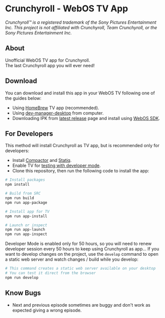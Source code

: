 # Crunchyroll - WebOS TV App

*Crunchyroll&trade; is a registered trademark of the Sony Pictures Entertainment Inc. This project is not affiliated with Crunchyroll, Team Crunchyroll, or the Sony Pictures Entertainment Inc.*

## About

Unofficial WebOS TV app for Crunchyroll.\
The last Crunchyroll app you will ever need!

## Download

You can download and install this app in your WebOS TV following one of the guides below:

- Using [HomeBrew](https://www.webosbrew.org) TV app (recommended).
- Using [dev-manager-desktop](https://github.com/webosbrew/dev-manager-desktop) from computer.
- Downloading IPK from [latest release](https://github.com/mateussouzaweb/crunchyroll-webos/releases/latest) page and install using [WebOS SDK](<https://webostv.developer.lge.com/sdk/installation/>).

## For Developers

This method will install Crunchyroll as TV app, but is recommended only for developers:

- Install [Compactor](<https://github.com/mateussouzaweb/compactor/>) and [Statiq](<https://github.com/mateussouzaweb/statiq/>).
- Enable TV for [testing with developer mode](<https://webostv.developer.lge.com/develop/app-test/>).
- Clone this repository, then run the following code to install the app:

```bash
# Install packages
npm install

# Build from SRC
npm run build
npm run app-package

# Install app for TV
npm run app-install

# Launch or inspect
npm run app-launch
npm run app-inspect
```

Developer Mode is enabled only for 50 hours, so you will need to renew developer session every 50 hours to keep using Crunchyroll as app... If you want to develop changes on the project, use the ``develop`` command to open a static web server and watch changes / build while you develop:

```bash
# This command creates a static web server available on your desktop
# You can test it direct from the browser
npm run develop
```

## Know Bugs

- Next and previous episode sometimes are buggy and don't work as expected giving a wrong episode.
